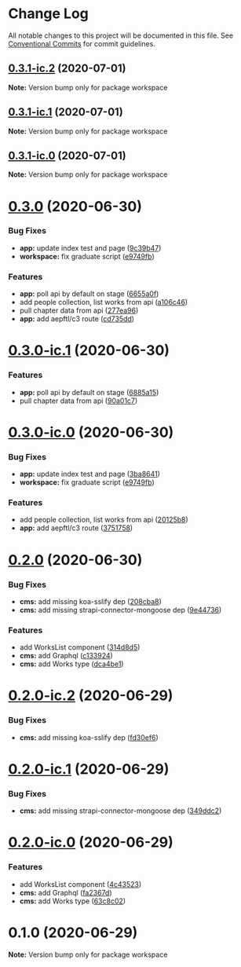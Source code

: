 # Change Log

All notable changes to this project will be documented in this file.
See [Conventional Commits](https://conventionalcommits.org) for commit guidelines.

## [0.3.1-ic.2](https://github.com/JakeElder/tenjin/compare/v0.3.1-ic.1...v0.3.1-ic.2) (2020-07-01)

**Note:** Version bump only for package workspace





## [0.3.1-ic.1](https://github.com/JakeElder/tenjin/compare/v0.3.1-ic.0...v0.3.1-ic.1) (2020-07-01)

**Note:** Version bump only for package workspace





## [0.3.1-ic.0](https://github.com/JakeElder/tenjin/compare/v0.3.0...v0.3.1-ic.0) (2020-07-01)

**Note:** Version bump only for package workspace





# [0.3.0](https://github.com/JakeElder/tenjin/compare/v0.2.0...v0.3.0) (2020-06-30)


### Bug Fixes

* **app:** update index test and page ([9c39b47](https://github.com/JakeElder/tenjin/commit/9c39b470302df415a50dcf0a91ab5bcd018c9a4f))
* **workspace:** fix graduate script ([e9749fb](https://github.com/JakeElder/tenjin/commit/e9749fb03a60344a3a46165eb93ab251d3cae61e))


### Features

* **app:** poll api by default on stage ([6655a0f](https://github.com/JakeElder/tenjin/commit/6655a0f64d302cb11e58168c4d8f7e0a2b588163))
* add people collection, list works from api ([a106c46](https://github.com/JakeElder/tenjin/commit/a106c465a83134b341ecb67cd9425525c26668ea))
* pull chapter data from api ([277ea96](https://github.com/JakeElder/tenjin/commit/277ea964787d77ba67b03b7c600cc756b468a46f))
* **app:** add aepftl/c3 route ([cd735dd](https://github.com/JakeElder/tenjin/commit/cd735ddfd9ed43f73954d4ca01f4043f03593bb0))





# [0.3.0-ic.1](https://github.com/JakeElder/tenjin/compare/v0.3.0-ic.0...v0.3.0-ic.1) (2020-06-30)


### Features

* **app:** poll api by default on stage ([6885a15](https://github.com/JakeElder/tenjin/commit/6885a15fcfd23e01a36240acb091fd09b96897c8))
* pull chapter data from api ([90a01c7](https://github.com/JakeElder/tenjin/commit/90a01c73c165813cd725336f4b329a9021d88cb5))





# [0.3.0-ic.0](https://github.com/JakeElder/tenjin/compare/v0.2.0...v0.3.0-ic.0) (2020-06-30)


### Bug Fixes

* **app:** update index test and page ([3ba8641](https://github.com/JakeElder/tenjin/commit/3ba86410264324defa084ed1259d6c6e7831824e))
* **workspace:** fix graduate script ([e9749fb](https://github.com/JakeElder/tenjin/commit/e9749fb03a60344a3a46165eb93ab251d3cae61e))


### Features

* add people collection, list works from api ([20125b8](https://github.com/JakeElder/tenjin/commit/20125b87a28385e3c568f1c320f740df47ee1de5))
* **app:** add aepftl/c3 route ([3751758](https://github.com/JakeElder/tenjin/commit/3751758b4913f4fbf49ae2f751e1e17d23ddbe79))





# [0.2.0](https://github.com/JakeElder/tenjin/compare/v0.1.0...v0.2.0) (2020-06-30)


### Bug Fixes

* **cms:** add missing koa-sslify dep ([208cba8](https://github.com/JakeElder/tenjin/commit/208cba8bac5d2cb0baa13a650c8ba7ed79403342))
* **cms:** add missing strapi-connector-mongoose dep ([9e44736](https://github.com/JakeElder/tenjin/commit/9e44736f94127690d31aa44a2f58734146a3fde3))


### Features

* add WorksList component ([314d8d5](https://github.com/JakeElder/tenjin/commit/314d8d51671af35bf6c99d2f07cc4e13ae90230d))
* **cms:** add Graphql ([c133924](https://github.com/JakeElder/tenjin/commit/c133924733b41518ae0d39f93271c2f51437347c))
* **cms:** add Works type ([dca4be1](https://github.com/JakeElder/tenjin/commit/dca4be1de691c868558b94c6dd6dc4a31715a689))





# [0.2.0-ic.2](https://github.com/JakeElder/tenjin/compare/v0.2.0-ic.1...v0.2.0-ic.2) (2020-06-29)


### Bug Fixes

* **cms:** add missing koa-sslify dep ([fd30ef6](https://github.com/JakeElder/tenjin/commit/fd30ef6f6db7b4317e9bb453ee4cded02c3dbfa6))





# [0.2.0-ic.1](https://github.com/JakeElder/tenjin/compare/v0.2.0-ic.0...v0.2.0-ic.1) (2020-06-29)


### Bug Fixes

* **cms:** add missing strapi-connector-mongoose dep ([349ddc2](https://github.com/JakeElder/tenjin/commit/349ddc296eab890fd5e95883f47bc124f0e0f69e))





# [0.2.0-ic.0](https://github.com/JakeElder/tenjin/compare/v0.1.0...v0.2.0-ic.0) (2020-06-29)


### Features

* add WorksList component ([4c43523](https://github.com/JakeElder/tenjin/commit/4c43523fdbd8af0af72891e974813314f9692bb4))
* **cms:** add Graphql ([fa2367d](https://github.com/JakeElder/tenjin/commit/fa2367d40172d9e28a3567409386f2de44a7ca37))
* **cms:** add Works type ([63c8c02](https://github.com/JakeElder/tenjin/commit/63c8c02f61b9a57f6972ce97a6571a23357352a5))





# 0.1.0 (2020-06-29)

**Note:** Version bump only for package workspace
